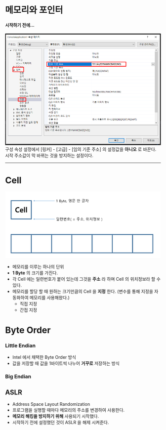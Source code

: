 # 메모리와 포인터

#### 시작하기 전에...
![](img/2019-10-30-15-03-51.png)
구성 속성 설정에서 \[링커\] - \[고급\] - \[임의 기준 주소\] 의 설정값을 __아니오__ 로 바꾼다.
시작 주소값이 막 바뀌는 것을 방지하는 설정이다.

---

# Cell
![](img/2019-10-30-15-12-06.png)
- 메모리를 이루는 하나의 단위
- __1 Byte__ 의 크기를 가진다.
- 각 Cell 에는 일련번호가 붙어 있는데 그것을 __주소__ 라 하며 Cell 의 위치정보라 할 수 있다.
- 메모리를 할당 할 때 원하는 크기만큼의 Cell 을 __지정__ 한다. (변수를 통해 지정을 자동화하여 메모리를 사용해왔다.)
  - 직접 지정
  - 간접 지정

# Byte Order
### Little Endian
  - Intel 에서 채택한 Byte Order 방식
  - 값을 저장할 때 값을 1바이트씩 나누어 __거꾸로__ 저장하는 방식

### Big Endian

## ASLR
- Address Space Layout Randomization
- 프로그램을 실행할 때마다 메모리의 주소를 변경하여 사용한다.
- __메모리 해킹을 방지하기 위해__ 사용되기 시작했다.
- 시작하기 전에 설정했던 것이 ASLR 을 해제 시켜준다.